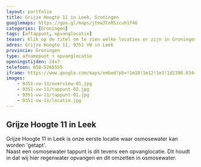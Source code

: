 ```yaml
---
layout: portfolio
title: Grijze Hoogte 11 in Leek, Groningen
googlemaps: https://goo.gl/maps/jtew3teRSicuh1f46
categories: [Groningen]
tags: [aftappunt, opvanglocatie]
teaser: Klik op de titel om te zien welke locaties er zijn in Groningen
adres: Grijze Hoogte 11, 9351 VW in Leek
provincie: Groningen
type: afnamepunt + opvanglocatie
openingstijden: 24x7
telefoon: 050-5265555
iframe: https://www.google.com/maps/embed?pb=!1m18!1m12!1m3!1d2390.6344821725766!2d6.3712456!3d53.1885364!2m3!1f0!2f0!3f0!3m2!1i1024!2i768!4f13.1!3m3!1m2!1s0x47c8356d5bbc4b0b%3A0xdc8e00c349cd7e97!2sGrijze%20Hoogte%2011%2C%209351%20VW%20Leek!5e0!3m2!1sen!2snl!4v1732867797699!5m2!1sen!2snl
images:
    - 9351-vw-11/overview-01.jpg
    - 9351-vw-11/tappunt-02.jpg
    - 9351-vw-11/tappunt-01.jpg
    - 9351-vw-11/locatie.jpg
---
```

## Grijze Hoogte 11 in Leek
Grijze Hoogte 11 in Leek is onze eerste locatie waar osmosewater kan worden 'getapt'.  
Naast een osmosewater tappunt is dit tevens een opvanglocatie. Dit houdt in dat wij hier regenwater opvangen en dit omzetten in osmosewater.

